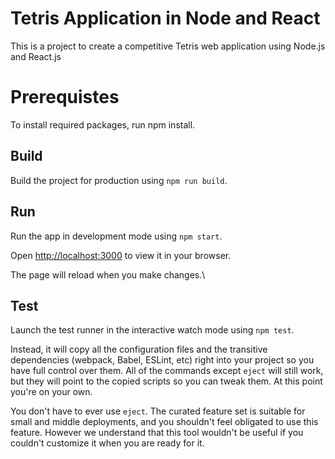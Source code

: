 # Tetris Application in Node and React

This is a project to create a competitive Tetris web application using Node.js and React.js

# Prerequistes

To install required packages, run npm install.

## Build

Build the project for production using `npm run build`.

## Run

Run the app in development mode using `npm start`.

Open [http://localhost:3000](http://localhost:3000) to view it in your browser.

The page will reload when you make changes.\

## Test

Launch the test runner in the interactive watch mode using `npm test`.

Instead, it will copy all the configuration files and the transitive dependencies (webpack, Babel, ESLint, etc) right into your project so you have full control over them. All of the commands except `eject` will still work, but they will point to the copied scripts so you can tweak them. At this point you're on your own.

You don't have to ever use `eject`. The curated feature set is suitable for small and middle deployments, and you shouldn't feel obligated to use this feature. However we understand that this tool wouldn't be useful if you couldn't customize it when you are ready for it.

